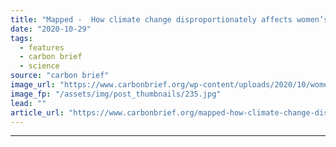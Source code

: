 ```yaml
---
title: "Mapped -  How climate change disproportionately affects women’s health"
date: "2020-10-29"
tags: 
  - features
  - carbon brief
  - science
source: "carbon brief"
image_url: "https://www.carbonbrief.org/wp-content/uploads/2020/10/women-children-flooding-JD0KR5-583x372.jpg"
image_fp: "/assets/img/post_thumbnails/235.jpg"
lead: ""
article_url: "https://www.carbonbrief.org/mapped-how-climate-change-disproportionately-affects-womens-health"
---
```


---

